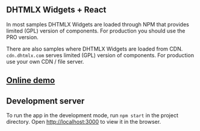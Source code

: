 ## DHTMLX Widgets + React

In most samples DHTMLX Widgets are loaded through NPM that provides limited (GPL) version of components. For production you should use the PRO version.

There are also samples where DHTMLX Widgets are loaded from CDN. `cdn.dhtmlx.com` serves limited (GPL) version of components. For production use your own CDN / file server.

## [Online demo](https://dhtmlx.github.io/react-widgets/#/)

## Development server

To run the app in the development mode, run `npm start` in the project directory.
Open [http://localhost:3000](http://localhost:3000) to view it in the browser.
